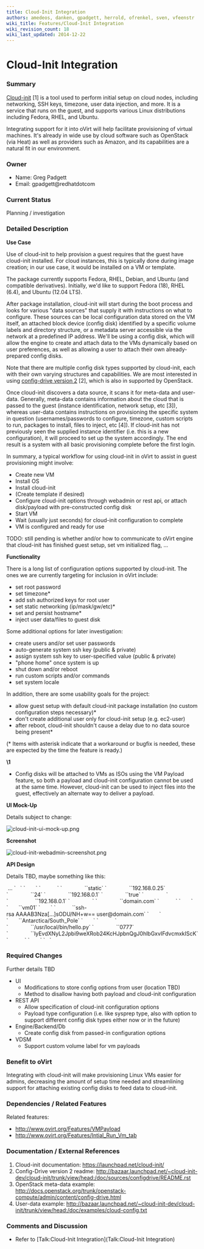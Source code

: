 ```yaml
---
title: Cloud-Init Integration
authors: amedeos, danken, gpadgett, herrold, ofrenkel, sven, vfeenstr
wiki_title: Features/Cloud-Init Integration
wiki_revision_count: 18
wiki_last_updated: 2014-12-22
---
```


# Cloud-Init Integration

### Summary

[Cloud-init](https://launchpad.net/cloud-init/) [1] is a tool used to perform initial setup on cloud nodes, including networking, SSH keys, timezone, user data injection, and more. It is a service that runs on the guest, and supports various Linux distributions including Fedora, RHEL, and Ubuntu.

Integrating support for it into oVirt will help facilitate provisioning of virtual machines. It's already in wide use by cloud software such as OpenStack (via Heat) as well as providers such as Amazon, and its capabilities are a natural fit in our environment.

### Owner

*   Name: Greg Padgett
*   Email: gpadgett@redhatdotcom

### Current Status

Planning / investigation

### Detailed Description

**Use Case**

Use of cloud-init to help provision a guest requires that the guest have cloud-init installed. For cloud instances, this is typically done during image creation; in our use case, it would be installed on a VM or template.

The package currently supports Fedora, RHEL, Debian, and Ubuntu (and compatible derivatives). Initially, we'd like to support Fedora (18), RHEL (6.4), and Ubuntu (12.04 LTS).

After package installation, cloud-init will start during the boot process and looks for various "data sources" that supply it with instructions on what to configure. These sources can be local configuration data stored on the VM itself, an attached block device (config disk) identified by a specific volume labels and directory structure, or a metadata server accessible via the network at a predefined IP address. We'll be using a config disk, which will allow the engine to create and attach data to the VMs dynamically based on user preferences, as well as allowing a user to attach their own already-prepared config disks.

Note that there are multiple config disk types supported by cloud-init, each with their own varying structures and capabilities. We are most interested in using [config-drive version 2](http://bazaar.launchpad.net/~cloud-init-dev/cloud-init/trunk/view/head:/doc/sources/configdrive/README.rst) [2], which is also in supported by OpenStack.

Once cloud-init discovers a data source, it scans it for meta-data and user-data. Generally, meta-data contains information about the cloud that is passed to the guest (instance identification, network setup, etc [3]), whereas user-data contains instructions on provisioning the specific system in question (usernames/passwords to configure, timezone, custom scripts to run, packages to install, files to inject, etc [4]). If cloud-init has not previously seen the supplied instance identifier (i.e. this is a new configuration), it will proceed to set up the system accordingly. The end result is a system with all basic provisioning complete before the first login.

In summary, a typical workflow for using cloud-init in oVirt to assist in guest provisioning might involve:

*   Create new VM
*   Install OS
*   Install cloud-init
*   (Create template if desired)
*   Configure cloud-init options through webadmin or rest api, or attach disk/payload with pre-constructed config disk
*   Start VM
*   Wait (usually just seconds) for cloud-init configuration to complete
*   VM is configured and ready for use

TODO: still pending is whether and/or how to communicate to oVirt engine that cloud-init has finished guest setup, set vm initialized flag, ...

**Functionality**

There is a long list of configuration options supported by cloud-init. The ones we are currently targeting for inclusion in oVirt include:

*   set root password
*   set timezone\*
*   add ssh authorized keys for root user
*   set static networking (ip/mask/gw/etc)\*
*   set and persist hostname\*
*   inject user data/files to guest disk

Some additional options for later investigation:

*   create users and/or set user passwords
*   auto-generate system ssh key (public & private)
*   assign system ssh key to user-specified value (public & private)
*   "phone home" once system is up
*   shut down and/or reboot
*   run custom scripts and/or commands
*   set system locale

In addition, there are some usability goals for the project:

*   allow guest setup with default cloud-init package installation (no custom configuration steps necessary)\*
*   don't create additional user only for cloud-init setup (e.g. ec2-user)
*   after reboot, cloud-init shouldn't cause a delay due to no data source being present\*

(\* Items with asterisk indicate that a workaround or bugfix is needed, these are expected by the time the feature is ready.)

**\1**

*   Config disks will be attached to VMs as ISOs using the VM Payload feature, so both a payload and cloud-init configuration cannot be used at the same time. However, cloud-init can be used to inject files into the guest, effectively an alternate way to deliver a payload.

**UI Mock-Up**

Details subject to change:

![](cloud-init-ui-mock-up.png "cloud-init-ui-mock-up.png")

**Screenshot**

![](cloud-init-webadmin-screenshot.png "cloud-init-webadmin-screenshot.png")

**API Design**

Details TBD, maybe something like this:

<vm>
       ...
`   `<initialization type='cloud-init'>
`       `<network>
`           `<interface name='eth0'>
`               `<proto>`static`</proto>
`               `<ip>`192.168.0.25`</ip>
`               `<netmask>`24`</netmask>
`               `<gateway>`192.168.0.1`</gateway>
`               `<onboot>`true`</onboot>
`               `<dns-nameservers>
`                  `<dns-nameserver>`192.168.0.1`</dns-nameserver>
`               `</dns-nameservers>
`               `<dns-search>`domain.com`</dns-search>
`           `</interface>
`       `</network>
`       `<hostname>`vm01`</hostname>
`       `<authorized_keys>
`           `<key user='root'>`ssh-rsa AAAAB3Nza[...]sODU/NH+w== user@domain.com`</key>
`       `</authorized_keys>
`       `<timezone>`Antarctica/South_Pole`</timezone>
`       `<files>
`           `<file>
`               `<path>`/usr/local/bin/hello.py`</path>
`               `<permissions>`0777`</permissions>
`               `<content encoding='base64'>`IyEvdXNyL2Jpbi9weXRob24KcHJpbnQgJ0hlbGxvIFdvcmxkIScK`</content>
`           `</file>
`       `</files>
`   `</initialization>
</vm>

### Required Changes

Further details TBD

*   UI
    -   Modifications to store config options from user (location TBD)
    -   Method to disallow having both payload and cloud-init configuration
*   REST API
    -   Allow specification of cloud-init configuration options
    -   Payload type configuration (i.e. like sysprep type, also with option to support different config disk types either now or in the future)
*   Engine/Backend/Db
    -   Create config disk from passed-in configuration options
*   VDSM
    -   Support custom volume label for vm payloads

### Benefit to oVirt

Integrating with cloud-init will make provisioning Linux VMs easier for admins, decreasing the amount of setup time needed and streamlining support for attaching existing config disks to feed data to cloud-init.

### Dependencies / Related Features

Related features:

*   <http://www.ovirt.org/Features/VMPayload>
*   <http://www.ovirt.org/Features/Intial_Run_Vm_tab>

### Documentation / External References

1.  Cloud-init documentation: <https://launchpad.net/cloud-init/>
2.  Config-Drive version 2 readme: <http://bazaar.launchpad.net/~cloud-init-dev/cloud-init/trunk/view/head:/doc/sources/configdrive/README.rst>
3.  OpenStack meta-data example: <http://docs.openstack.org/trunk/openstack-compute/admin/content/config-drive.html>
4.  User-data example: <http://bazaar.launchpad.net/~cloud-init-dev/cloud-init/trunk/view/head:/doc/examples/cloud-config.txt>

### Comments and Discussion

*   Refer to [Talk:Cloud-Init Integration](Talk:Cloud-Init Integration)
